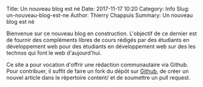 Title: Un nouveau blog est né
Date: 2017-11-17 10:20
Category: Info
Slug: un-nouveau-blog-est-ne
Author: Thierry Chappuis
Summary: Un nouveau blog est né

Bienvenue sur ce nouveau blog en construction. L'objectif de ce dernier
est de fournir des compléments libres de cours rédigés par des étudiants en
développement web pour des étudiants en développement web sur des
les technos qui font le web d'aujourd'hui.

Ce site a pour vocation d'offrir une rédaction communautaire via Github.
Pour contribuer, il suffit de faire un fork du dépôt sur [Github](https://github.com/openclassmates/openclassmates),
de créer un nouvel article dans le répertoire content/ et de soumettre
un pull request.
